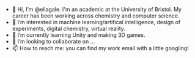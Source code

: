 - 👋 Hi, I’m @ellagale. I'm an academic at the University of Bristol. My career has been working across chemistry and computer science.
- 👀 I’m interested in machine learning/artifical intelligence, design of experiments, digital chemistry, virtual reality.
- 🌱 I’m currently learning Unity and making 3D games.
- 💞️ I’m looking to collaborate on ...
- 📫 How to reach me: you can find my work email with a little googling!

<!---
ellagale/ellagale is a ✨ special ✨ repository because its `README.md` (this file) appears on your GitHub profile.
You can click the Preview link to take a look at your changes.
--->
